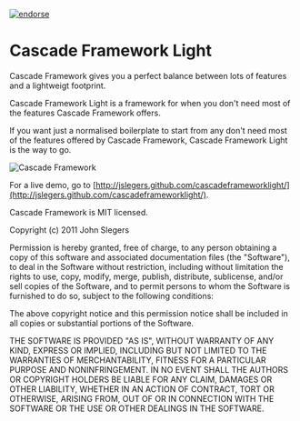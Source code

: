 [![endorse](https://api.coderwall.com/johnslegers/endorsecount.png)](https://coderwall.com/johnslegers)

# Cascade Framework Light

Cascade Framework gives you a perfect balance between lots of features and a lightweigt footprint.

Cascade Framework Light is a framework for when you don't need most of the features Cascade Framework offers.

If you want just a normalised boilerplate to start from any don't need most of the features offered by Cascade Framework, Cascade Framework Light is the way to go.

![Cascade Framework](http://jslegers.github.com/cascadeframeworklight/screenshot.png)

For a live demo, go to [http://jslegers.github.com/cascadeframeworklight/](http://jslegers.github.com/cascadeframeworklight/).

Cascade Framework is MIT licensed.

 Copyright (c) 2011 John Slegers

 Permission is hereby granted, free of charge, to any person
 obtaining a copy of this software and associated documentation
 files (the "Software"), to deal in the Software without
 restriction, including without limitation the rights to use,
 copy, modify, merge, publish, distribute, sublicense, and/or sell
 copies of the Software, and to permit persons to whom the
 Software is furnished to do so, subject to the following
 conditions:

 The above copyright notice and this permission notice shall be
 included in all copies or substantial portions of the Software.

 THE SOFTWARE IS PROVIDED "AS IS", WITHOUT WARRANTY OF ANY KIND,
 EXPRESS OR IMPLIED, INCLUDING BUT NOT LIMITED TO THE WARRANTIES
 OF MERCHANTABILITY, FITNESS FOR A PARTICULAR PURPOSE AND
 NONINFRINGEMENT. IN NO EVENT SHALL THE AUTHORS OR COPYRIGHT
 HOLDERS BE LIABLE FOR ANY CLAIM, DAMAGES OR OTHER LIABILITY,
 WHETHER IN AN ACTION OF CONTRACT, TORT OR OTHERWISE, ARISING
 FROM, OUT OF OR IN CONNECTION WITH THE SOFTWARE OR THE USE OR
 OTHER DEALINGS IN THE SOFTWARE.
